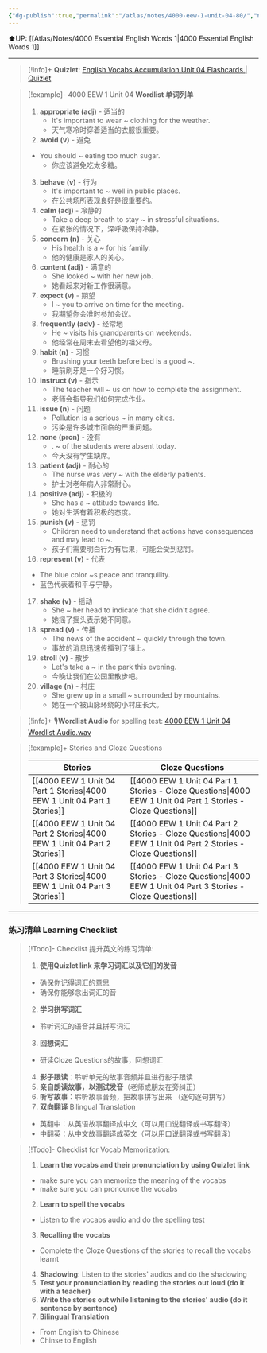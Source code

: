 ```yaml
---
{"dg-publish":true,"permalink":"/atlas/notes/4000-eew-1-unit-04-80/","noteIcon":""}
---
```


⬆️UP: [[Atlas/Notes/4000 Essential English Words 1\|4000 Essential English Words 1]]

---
> [!info]+ **Quizlet**: [English Vocabs Accumulation Unit 04 Flashcards | Quizlet](https://quizlet.com/910510907/english-vocabs-400-1000-set-04-flash-cards/?i=1vbzw5&x=1jqt)


> [!example]- 4000 EEW 1 Unit 04 **Wordlist 单词列单**
> 1. **appropriate (adj)** - 适当的
>     - It's important to wear ~ clothing for the weather. 
>     - 天气寒冷时穿着适当的衣服很重要。
> 2. **avoid (v)** - 避免
> 	- You should ~ eating too much sugar. 
>     - 你应该避免吃太多糖。
> 3. **behave (v)** - 行为
>     - It's important to ~ well in public places. 
>     - 在公共场所表现良好是很重要的。
> 4. **calm (adj)** - 冷静的
>     - Take a deep breath to stay ~ in stressful situations. 
>     - 在紧张的情况下，深呼吸保持冷静。
> 5. **concern (n)** - 关心
>     - His health is a ~ for his family. 
>     - 他的健康是家人的关心。
> 6. **content (adj)** - 满意的
>     - She looked ~ with her new job. 
>     - 她看起来对新工作很满意。
> 7. **expect (v)** - 期望
>     - I ~ you to arrive on time for the meeting. 
>     - 我期望你会准时参加会议。
> 8. **frequently (adv)** - 经常地
>     - He ~ visits his grandparents on weekends. 
>     - 他经常在周末去看望他的祖父母。
> 9. **habit (n)** - 习惯
>     - Brushing your teeth before bed is a good ~. 
>     - 睡前刷牙是一个好习惯。
> 10. **instruct (v)** - 指示
>     - The teacher will ~ us on how to complete the assignment. 
>     - 老师会指导我们如何完成作业。
> 11. **issue (n)** - 问题
>     - Pollution is a serious ~ in many cities. 
>     - 污染是许多城市面临的严重问题。
> 12. **none (pron)** - 没有
>     - . ~ of the students were absent today. 
>     - 今天没有学生缺席。
> 13. **patient (adj)** - 耐心的
>     - The nurse was very ~ with the elderly patients. 
>     - 护士对老年病人非常耐心。
> 14. **positive (adj)** - 积极的
>     - She has a ~ attitude towards life. 
>     - 她对生活有着积极的态度。
> 15. **punish (v)** - 惩罚
>     - Children need to understand that actions have consequences and may lead to ~. 
>     - 孩子们需要明白行为有后果，可能会受到惩罚。
> 16. **represent (v)** - 代表    
> 	- The blue color ~s peace and tranquility. 
> 	- 蓝色代表着和平与宁静。
> 17. **shake (v)** - 摇动
>     - She ~ her head to indicate that she didn't agree. 
>     - 她摇了摇头表示她不同意。
> 18. **spread (v)** - 传播
>     - The news of the accident ~ quickly through the town. 
>     - 事故的消息迅速传播到了镇上。
> 19. **stroll (v)** - 散步
>     - Let's take a ~ in the park this evening. 
>     - 今晚让我们在公园里散步吧。
> 20. **village (n)** - 村庄
>     - She grew up in a small ~ surrounded by mountains. 
>     - 她在一个被山脉环绕的小村庄长大。


> [!info]+ 🎙️**Wordlist Audio** for spelling test: [4000 EEW 1 Unit 04 Wordlist Audio.wav]()

> [!example]+ Stories and Cloze Questions
>
> | Stories                               | Cloze Questions                                         |
> | ------------------------------------- | ------------------------------------------------------- |
> | [[4000 EEW 1 Unit 04 Part 1 Stories\|4000 EEW 1 Unit 04 Part 1 Stories]] | [[4000 EEW 1 Unit 04 Part 1 Stories - Cloze Questions\|4000 EEW 1 Unit 04 Part 1 Stories - Cloze Questions]] |
> | [[4000 EEW 1 Unit 04 Part 2 Stories\|4000 EEW 1 Unit 04 Part 2 Stories]] | [[4000 EEW 1 Unit 04 Part 2 Stories - Cloze Questions\|4000 EEW 1 Unit 04 Part 2 Stories - Cloze Questions]] |
> | [[4000 EEW 1 Unit 04 Part 3 Stories\|4000 EEW 1 Unit 04 Part 3 Stories]] | [[4000 EEW 1 Unit 04 Part 3 Stories - Cloze Questions\|4000 EEW 1 Unit 04 Part 3 Stories - Cloze Questions]] |


---

### 练习清单 Learning Checklist

> [!Todo]- Checklist 提升英文的练习清单:
> 1. **使用Quizlet link 来学习词汇以及它们的发音** 
>	- 确保你记得词汇的意思 
>	- 确保你能够念出词汇的音 
> 2. **学习拼写词汇** 
>	- 聆听词汇的语音并且拼写词汇 
> 3. **回想词汇**
>	- 研读Cloze Questions的故事，回想词汇 
> 4. **影子跟读**：聆听单元的故事音频并且进行影子跟读 
> 5. **亲自朗读故事，以测试发音**（老师或朋友在旁纠正）
> 6. **听写故事**：聆听故事音频，把故事拼写出来 （逐句逐句拼写）
> 7. **双向翻译** Bilingual Translation 
>	- 英翻中：从英语故事翻译成中文（可以用口说翻译或书写翻译）
>	- 中翻英：从中文故事翻译成英文（可以用口说翻译或书写翻译）

> [!Todo]- Checklist for Vocab Memorization:
> 
> 1. **Learn the vocabs and their pronunciation by using Quizlet link**
>	- make sure you can memorize the meaning of the vocabs
>	- make sure you can pronounce the vocabs
> 2. **Learn to spell the vocabs**
>	- Listen to the vocabs audio and do the spelling test
> 3. **Recalling the vocabs**
>	- Complete the Cloze Questions of the stories to recall the vocabs learnt
> 4. **Shadowing**: Listen to the stories' audios and do the shadowing
> 5. **Test your pronunciation by reading the stories out loud (do it with a teacher)**
> 6. **Write the stories out while listening to the stories' audio (do it sentence by sentence)**
> 7. **Bilingual Translation** 
> 	- From English to Chinese
> 	- Chinse to English

